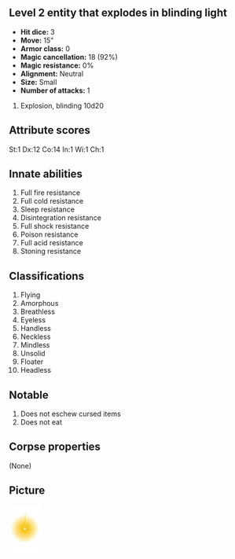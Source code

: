 ## Level 2 entity that explodes in blinding light

- **Hit dice:** 3
- **Move:** 15"
- **Armor class:** 0
- **Magic cancellation:** 18 (92%)
- **Magic resistance:** 0%
- **Alignment:** Neutral
- **Size:** Small
- **Number of attacks:** 1
1. Explosion, blinding 10d20

## Attribute scores

St:1 Dx:12 Co:14 In:1 Wi:1 Ch:1

## Innate abilities

1. Full fire resistance
2. Full cold resistance
3. Sleep resistance
4. Disintegration resistance
5. Full shock resistance
6. Poison resistance
7. Full acid resistance
8. Stoning resistance

## Classifications

1. Flying
2. Amorphous
3. Breathless
4. Eyeless
5. Handless
6. Neckless
7. Mindless
8. Unsolid
9. Floater
10. Headless

## Notable

1. Does not eschew cursed items
2. Does not eat

## Corpse properties

(None)

## Picture

![Yellow light](https://github.com/hyvanmielenpelit/GnollHackTileSet/blob/main/Monsters/yellow_light/yellow_light.png?raw=true)
